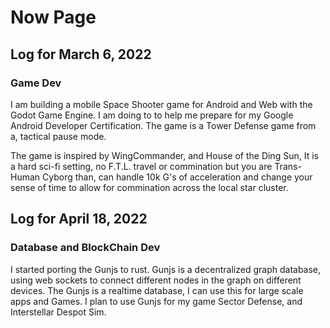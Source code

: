 # Now Page

## Log for March 6, 2022
### Game Dev  

I am building a mobile Space Shooter game for Android and Web with the Godot Game Engine. 
I am doing to to help me prepare for my Google Android Developer Certification. The game is a Tower Defense game from a, 
tactical pause mode. 

The game is inspired by WingCommander, and House of the Ding Sun, It is a hard sci-fi setting, no F.T.L. travel or commination but you are Trans-Human Cyborg than,
can handle 10k G's of acceleration and change your sense of time to allow for commination across the local star cluster. 

## Log for April 18, 2022
### Database and BlockChain Dev

I started porting the Gunjs to rust. Gunjs is a decentralized graph database, using web sockets to connect different nodes in the graph on
different devices. The Gunjs is a realtime database, I can use this for large scale apps and Games. I plan to use Gunjs for my game Sector Defense,
and Interstellar Despot Sim. 


